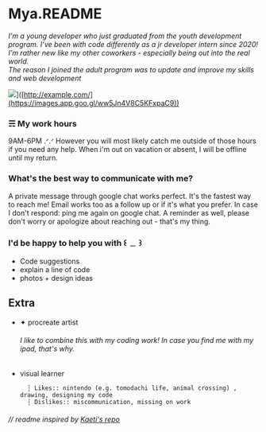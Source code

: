 # Mya.README 
*I’m a young developer who just graduated from the youth development program. 
I’ve been with code differently as a jr developer intern since 2020! I’m rather new like my other coworkers - 
especially being out into the real world. <br>
The reason I joined the adult program was to update and improve my skills and web development*

<img src="plesson_00/amiyah/img/banner_README.png">]([http://example.com/](https://images.app.goo.gl/ww5Jn4V8C5KFxpaC9))

### ☴ My work hours
9AM-6PM .ᐟ.ᐟ However you will most likely catch me outside of those hours if you need any help. 
When i'm out on vacation or absent, I will be offline until my return.

### What's the best way to communicate with me?
A private message through google chat works perfect. It's the fastest way to reach me! 
Email works too as a follow up or if it's what you prefer. In case I don't respond: ping me again on google chat.
A reminder as well, please don't worry or apologize about reaching out - that's my thing. 


### I'd be happy to help you with ꒰ ﹍ ꒱
* Code suggestions
* explain a line of code 
* photos + design ideas 

## Extra
* ✦ procreate artist <br>
  ###### I like to combine this with my coding  work! In case you find me with my ipad, that's why. 
* visual learner <br>

        ┆ 𝙻𝚒𝚔𝚎𝚜:: nintendo (e.g. tomodachi life, animal crossing) , drawing, designing my code 
        ┆ 𝙳𝚒𝚜𝚕𝚒𝚔𝚎𝚜:: miscommunication, missing on work 


###### // readme inspired by [Kaeti's repo][kaeti-repo]

[kaeti-repo]: https://github.com/kaeti/personal-readme
